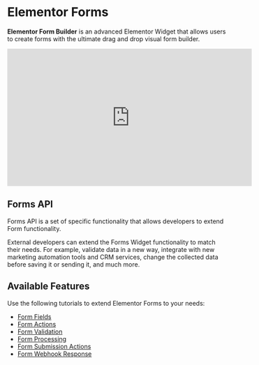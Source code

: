 # Elementor Forms

<Badge type="tip" vertical="top" text="Elementor Pro" /> <Badge type="warning" vertical="top" text="Advanced" />

**Elementor Form Builder** is an advanced Elementor Widget that allows users to create forms with the ultimate drag and drop visual form builder.

<iframe width="560" height="315"src="https://www.youtube.com/embed/nmM5vsKVOYQ" frameborder="0" allowfullscreen></iframe>

## Forms API

Forms API is a set of specific functionality that allows developers to extend Form functionality.

External developers can extend the Forms Widget functionality to match their needs. For example, validate data in a new way, integrate with new marketing automation tools and CRM services, change the collected data before saving it or sending it, and much more.

## Available Features

Use the following tutorials to extend Elementor Forms to your needs:

* [Form Fields](./form-fields)
* [Form Actions](./form-actions)
* [Form Validation](./form-validatio)
* [Form Processing](./form-processing)
* [Form Submission Actions](./form-submission-actions)
* [Form Webhook Response](./form-webhook-response)
